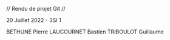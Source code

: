 // Rendu de projet Git //

20 Juillet 2022 - 3SI 1


BETHUNE Pierre
LAUCOURNET Bastien
TRIBOULOT Guillaume
